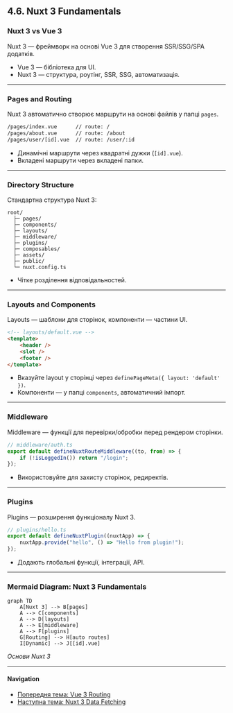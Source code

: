 ## 4.6. Nuxt 3 Fundamentals

### Nuxt 3 vs Vue 3

Nuxt 3 — фреймворк на основі Vue 3 для створення SSR/SSG/SPA додатків.

-   Vue 3 — бібліотека для UI.
-   Nuxt 3 — структура, роутінг, SSR, SSG, автоматизація.

---

### Pages and Routing

Nuxt 3 автоматично створює маршрути на основі файлів у папці `pages`.

```bash
/pages/index.vue      // route: /
/pages/about.vue      // route: /about
/pages/user/[id].vue  // route: /user/:id
```

-   Динамічні маршрути через квадратні дужки (`[id].vue`).
-   Вкладені маршрути через вкладені папки.

---

### Directory Structure

Стандартна структура Nuxt 3:

```
root/
  ├─ pages/
  ├─ components/
  ├─ layouts/
  ├─ middleware/
  ├─ plugins/
  ├─ composables/
  ├─ assets/
  ├─ public/
  └─ nuxt.config.ts
```

-   Чітке розділення відповідальностей.

---

### Layouts and Components

Layouts — шаблони для сторінок, компоненти — частини UI.

```html
<!-- layouts/default.vue -->
<template>
    <header />
    <slot />
    <footer />
</template>
```

-   Вказуйте layout у сторінці через `definePageMeta({ layout: 'default' })`.
-   Компоненти — у папці `components`, автоматичний імпорт.

---

### Middleware

Middleware — функції для перевірки/обробки перед рендером сторінки.

```js
// middleware/auth.ts
export default defineNuxtRouteMiddleware((to, from) => {
    if (!isLoggedIn()) return "/login";
});
```

-   Використовуйте для захисту сторінок, редиректів.

---

### Plugins

Plugins — розширення функціоналу Nuxt 3.

```js
// plugins/hello.ts
export default defineNuxtPlugin((nuxtApp) => {
    nuxtApp.provide("hello", () => "Hello from plugin!");
});
```

-   Додають глобальні функції, інтеграції, API.

---

### Mermaid Diagram: Nuxt 3 Fundamentals

```mermaid
graph TD
    A[Nuxt 3] --> B[pages]
    A --> C[components]
    A --> D[layouts]
    A --> E[middleware]
    A --> F[plugins]
    G[Routing] --> H[auto routes]
    I[Dynamic] --> J[[id].vue]
```

_Основи Nuxt 3_

---

#### Navigation

-   [Попередня тема: Vue 3 Routing](4.5-vue3-routing.md)
-   [Наступна тема: Nuxt 3 Data Fetching](4.7-nuxt3-data-fetching.md)
